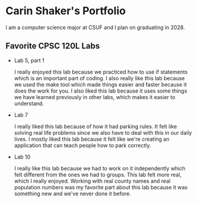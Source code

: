 
# Carin Shaker's Portfolio 

I am a computer science major at CSUF and I plan on graduating in 2028.

## Favorite CPSC 120L Labs

* Lab 5, part 1

    I really enjoyed this lab because we practiced how to use if statements which is an important part of coding. I also really like this lab because we used the make tool which made things easier and faster because it does the work for you. I also liked this lab because it uses some things we have learned previously in other labs, which makes it easier to understand.

* Lab 7

    I really liked this lab because of how it had parking rules. It felt like solving real life problems since we also have to deal with this in our daily lives. I mostly liked this lab because it felt like we're creating an application that can teach people how to park correctly.

* Lab 10

    I really like this lab because we had to work on it independently which felt different from the ones we had to groups. This lab felt more real, which I really enjoyed. Working with real county names and real population numbers was my favorite part about this lab because it was something new and we've never done it before.